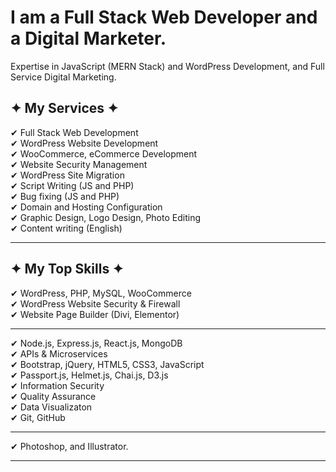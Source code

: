 # I am a Full Stack Web Developer and a Digital Marketer. <br/> 
Expertise in JavaScript (MERN Stack) and WordPress Development, and Full Service Digital Marketing.

## ✦ My Services ✦

✔ Full Stack Web Development <br/>
✔ WordPress Website Development <br/>
✔ WooCommerce, eCommerce Development <br/>
✔ Website Security Management <br/>
✔ WordPress Site Migration <br/>
✔ Script Writing (JS and PHP) <br/>
✔ Bug fixing (JS and PHP) <br/>
✔ Domain and Hosting Configuration <br/>
✔ Graphic Design, Logo Design, Photo Editing <br/>
✔ Content writing (English) <br/>

----------------------------------------------------------------------------------------


## ✦ My Top Skills ✦

✔ WordPress, PHP, MySQL, WooCommerce <br/>
✔ WordPress Website Security & Firewall <br/>
✔ Website Page Builder (Divi, Elementor) <br/>

------------------------------------------------------------------------------------------
✔ Node.js, Express.js, React.js, MongoDB <br/>
✔ APIs & Microservices <br/>
✔ Bootstrap, jQuery, HTML5, CSS3, JavaScript <br/>
✔ Passport.js, Helmet.js, Chai.js, D3.js <br/>
✔ Information Security <br/>
✔ Quality Assurance<br/>
✔ Data Visualizaton<br/>
✔ Git, GitHub

------------------------------------------------------------------------------------------
✔ Photoshop, and Illustrator.

------------------------------------------------------------------------------------------

